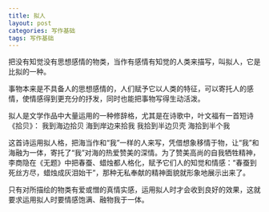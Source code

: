 ```yaml
---
title: 拟人
layout: post
categories: 写作基础
tags: 写作基础
---
```


把没有知觉没有思想感情的物类，当作有感情有知觉的人类来描写，叫拟人，它是比拟的一种。

事物本来是不具备人的思想感情的，人们赋予它以人类的特征，可以寄托人的感情，使情感得到更充分的抒发，同时也能把事物写得生动活泼。

拟人是文学作品中大量运用的一种修辞格，尤其是在诗歌中，叶文福有一首短诗《拾贝》：
我到海边拾贝
海到岸边来拾我
我拾到半边贝壳
海拾到半个我

这首诗运用拟人格，把海当作和“我”一样的人来写，凭借想象移情于物，让“我”和海融为一体，寄托了“我”对海的热爱赞美的深情。为了赞美高尚的自我牺牲精神，李商隐在《无题》中把春蚕、蜡烛都人格化，赋予它们人的知觉和情感：“春蚕到死丝方尽，蜡烛成灰泪始干”，那种无私奉献的精神面貌就形象地展示出来了。

只有对所描绘的物类有爱或憎的真情实感，运用拟人时才会收到良好的效果，这就要求运用拟人时要情感饱满、融物我于一体。 